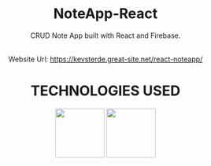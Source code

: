 <div align="center">
  
<h1>NoteApp-React</h1>
CRUD Note App built with React and Firebase.
<br/><br/>


Website Url: https://kevsterde.great-site.net/react-noteapp/

<h1>TECHNOLOGIES USED </h1>
<img height="100px" width="100px" src="https://github.com/kevsterde/react-noteapp/assets/96121161/9805983a-7101-43cf-8064-f505298af1c3"/>
<img height="100px" width="100px" src="https://github.com/kevsterde/react-noteapp/assets/96121161/e366a939-cd88-44d3-8b75-fed1e130cf1c"/>
</div>
